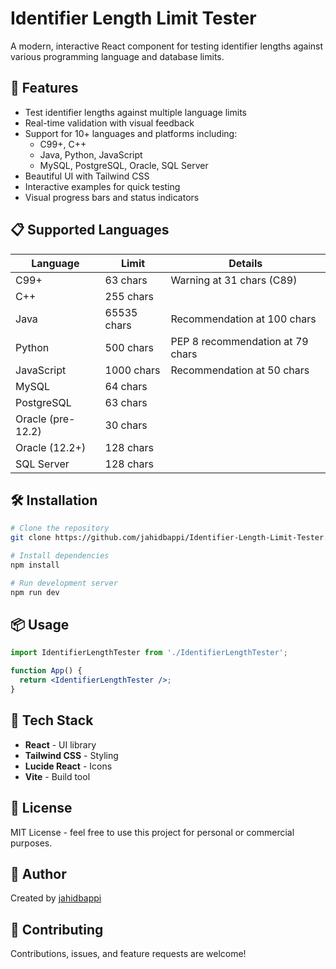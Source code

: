 # Identifier Length Limit Tester

A modern, interactive React component for testing identifier lengths against various programming language and database limits.

## 🚀 Features

- Test identifier lengths against multiple language limits
- Real-time validation with visual feedback
- Support for 10+ languages and platforms including:
  - C99+, C++
  - Java, Python, JavaScript
  - MySQL, PostgreSQL, Oracle, SQL Server
- Beautiful UI with Tailwind CSS
- Interactive examples for quick testing
- Visual progress bars and status indicators

## 📋 Supported Languages

| Language | Limit | Details |
|----------|-------|---------|
| C99+ | 63 chars | Warning at 31 chars (C89) |
| C++ | 255 chars | |
| Java | 65535 chars | Recommendation at 100 chars |
| Python | 500 chars | PEP 8 recommendation at 79 chars |
| JavaScript | 1000 chars | Recommendation at 50 chars |
| MySQL | 64 chars | |
| PostgreSQL | 63 chars | |
| Oracle (pre-12.2) | 30 chars | |
| Oracle (12.2+) | 128 chars | |
| SQL Server | 128 chars | |

## 🛠️ Installation

```bash
# Clone the repository
git clone https://github.com/jahidbappi/Identifier-Length-Limit-Tester.git

# Install dependencies
npm install

# Run development server
npm run dev
```

## 📦 Usage

```jsx
import IdentifierLengthTester from './IdentifierLengthTester';

function App() {
  return <IdentifierLengthTester />;
}
```

## 🎨 Tech Stack

- **React** - UI library
- **Tailwind CSS** - Styling
- **Lucide React** - Icons
- **Vite** - Build tool

## 📝 License

MIT License - feel free to use this project for personal or commercial purposes.

## 👤 Author

Created by [jahidbappi](https://github.com/jahidbappi)

## 🤝 Contributing

Contributions, issues, and feature requests are welcome!
